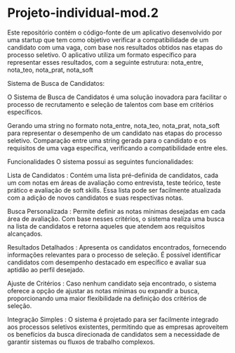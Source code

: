 # Projeto-individual-mod.2
Este repositório contém o código-fonte de um aplicativo desenvolvido por uma startup que tem como objetivo verificar
a compatibilidade de um candidato com uma vaga, com base nos resultados obtidos nas etapas do processo seletivo.
O aplicativo utiliza um formato específico para representar esses resultados, com a seguinte estrutura: nota_entre, nota_teo, nota_prat, nota_soft

Sistema de Busca de Candidatos:

O Sistema de Busca de Candidatos é uma solução inovadora para facilitar o processo de recrutamento e seleção de talentos  com base em critérios específicos. 

Gerando uma string no formato nota_entre, nota_teo, nota_prat, nota_soft para representar o desempenho de um candidato nas etapas do processo seletivo.
Comparação entre uma string gerada para o candidato e os requisitos de uma vaga específica, verificando a compatibilidade entre eles.

Funcionalidades
O sistema possui as seguintes funcionalidades:

Lista de Candidatos : Contém uma lista pré-definida de candidatos, cada um com notas em áreas de avaliação como entrevista, teste teórico, teste prático e avaliação de soft skills. Essa lista pode ser facilmente atualizada com a adição de novos candidatos e suas respectivas notas.

Busca Personalizada : Permite definir as notas mínimas desejadas em cada área de avaliação. Com base nesses critérios, o sistema realiza uma busca na lista de candidatos e retorna aqueles que atendem aos requisitos alcançados.

Resultados Detalhados : Apresenta os candidatos encontrados, fornecendo informações relevantes para o processo de seleção. É possível identificar candidatos com desempenho destacado em específico e avaliar sua aptidão ao perfil desejado.

Ajuste de Critérios : Caso nenhum candidato seja encontrado, o sistema oferece a opção de ajustar as notas mínimas ou expandir a busca, proporcionando uma maior flexibilidade na definição dos critérios de seleção.

Integração Simples : O sistema é projetado para ser facilmente integrado aos processos seletivos existentes, permitindo que as empresas aproveitem os benefícios da busca direcionada de candidatos sem a necessidade de garantir sistemas ou fluxos de trabalho complexos.

